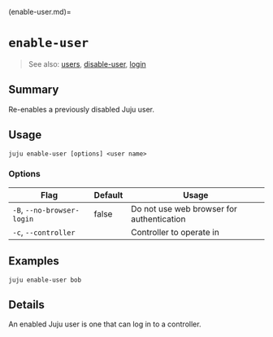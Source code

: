 (enable-user.md)=
# `enable-user`
> See also: [users](#users), [disable-user](#disable-user), [login](#login)

## Summary
Re-enables a previously disabled Juju user.

## Usage
```juju enable-user [options] <user name>```

### Options
| Flag | Default | Usage |
| --- | --- | --- |
| `-B`, `--no-browser-login` | false | Do not use web browser for authentication |
| `-c`, `--controller` |  | Controller to operate in |

## Examples

    juju enable-user bob


## Details
An enabled Juju user is one that can log in to a controller.